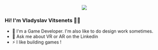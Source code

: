<p align="center"><img src="https://user-images.githubusercontent.com/33357541/143619158-ac832d3e-82bc-46cb-8d13-54876cae21de.mp4"></p>

### Hi! I'm Vladyslav Vitsenets 👋🏻

- 🔭 I'm a Game Developer. I'm also like to do design work sometimes.
- 💬 Ask me about VR or AR on the Linkedin
- ⚡ I like building games !

<!--
**vvitsenets/vvitsenets** is a ✨ _special_ ✨ repository because its `README.md` (this file) appears on your GitHub profile.

Here are some ideas to get you started:

- 🔭 I’m currently working on ...
- 🌱 I’m currently learning ...
- 👯 I’m looking to collaborate on ...
- 🤔 I’m looking for help with ...
- 💬 Ask me about ...
- 📫 How to reach me: ...
- 😄 Pronouns: ...
- ⚡ Fun fact: ...
-->
